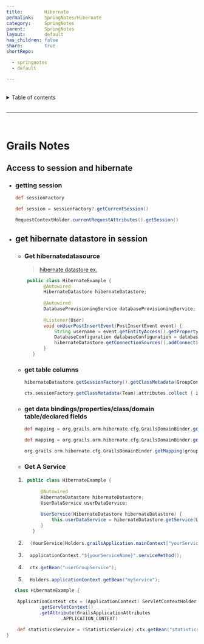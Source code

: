```yaml
---
title:        Hibernate
permalink:    SpringNotes/Hibernate
category:     SpringNotes
parent:       SpringNotes
layout:       default
has_children: false
share:        true
shortRepo:

  - springnotes
  - default

---
```


<br/>

<details markdown="block">    
<summary>    
Table of contents    
</summary>    
{: .text-delta }    
1. TOC    
{:toc}    
</details>

<br/>

---

<br/>

# Grails Notes

## Access to session and hibernate

- ### getting session

    ```groovy
    def sessionFactory
    ```

    ```groovy
    def session = sessionFactory?.getCurrentSession()
    ```

    ```groovy
    RequestContextHolder.currentRequestAttributes().getSession()
    ```

- ## get hibernate datastore in session

    - ### Get hibernatedatasource

      > [hibernate datastore ex.](https://guides.grails.org/grails-dynamic-multiple-datasources/guide/index.html)

        ```java
         public class HibernateExample {
               @Autowired
               HibernateDatastore hibernateDatastore;
           
               @Autowired
               DatabaseProvisioningService databaseProvisioningService;
           
               @Listener(User)
               void onUserPostInsertEvent(PostInsertEvent event) {
                   String username = event.getEntityAccess().getPropertyValue("username");
                   DatabaseConfiguration databaseConfiguration = databaseProvisioningService.findDatabaseConfigurationByUsername(username);
                   hibernateDatastore.getConnectionSources().addConnectionSource(databaseConfiguration.dataSourceName, databaseConfiguration.configuration);
               }
           }
        ```

    - ### get table columns

      ```groovy
      hibernateDatastore.getSessionFactory().getClassMetadata(GroupCompare).getProperties().sort()
      ```

      ```groovy
      ctx.sessionFactory.getClassMetadata(Team).attributes.collect { it.name }
      ```

    - ### get data bindings/properties/class/domain table/declared fields

      ```groovy
      def mapping = org.grails.orm.hibernate.cfg.GrailsDomainBinder.getMapping(UserGroup)
      ```

      ```groovy
      def mapping = org.grails.orm.hibernate.cfg.GrailsDomainBinder.getMapping(UserGroup)
      ```

      ```groovy
      org.grails.orm.hibernate.cfg.GrailsDomainBinder.getMapping(groupCompare.class).class.declaedFields
      ```

    - ### Get A Service

    1.  ```java
         public class HibernateExample {
     
              @Autowired
              HibernateDatastore hibernateDatastore;
              UserDataService userDataService;
     
              UserService(HibernateDatastore hibernateDatastore) {
                  this.userDataService = hibernateDatastore.getService(UserDataService);
              }
           }
         ```

    2.  ```java
          (YourService)Holders.grailsApplication.mainContext["yourService"];
         ```

    3.  ```java
          applicationContext."${yourServiceName}".serviceMethod();
         ```
    4.  ```java
          ctx.getBean("userGroupService");
         ```
    5.  ```java
          Holders.applicationContext.getBean("myService");
         ```

```groovy
   class HibernateExample {

    ApplicationContext ctx = (ApplicationContext) ServletContextHolder
            .getServletContext()
            .getAttribute(GrailsApplicationAttributes
                    .APPLICATION_CONTEXT)

    def statisticsService = (StatisticsService).ctx.getBean("statisticsService ")
}
```